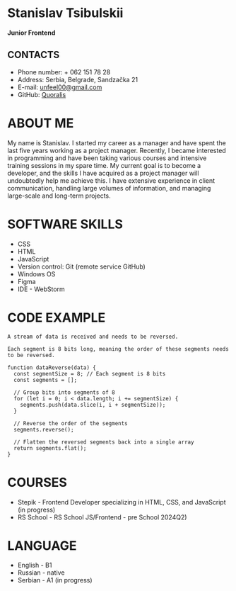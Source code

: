 # Stanislav Tsibulskii

**Junior Frontend**


## CONTACTS

* Phone number: + 062 151 78 28
* Address: Serbia, Belgrade, Sandzačka 21
* E-mail: unfeel00@gmail.com
* GitHub: [Quoralis](https://github.com/Quoralis)

# **ABOUT ME**

My name is Stanislav. I started my career as a manager and have spent the last five years working as a project manager.
Recently, I became interested in programming and have been taking various courses and intensive training sessions in my
spare time. My current goal is to become a developer, and the skills I have acquired as a project manager will
undoubtedly help me achieve this. I have extensive experience in client communication, handling large volumes of
information, and managing large-scale and long-term projects.
# SOFTWARE SKILLS

* CSS
* HTML
* JavaScript
* Version control: Git (remote service GitHub)
* Windows OS
* Figma
* IDE - WebStorm

# CODE EXAMPLE

```
A stream of data is received and needs to be reversed.

Each segment is 8 bits long, meaning the order of these segments needs to be reversed.

function dataReverse(data) {
  const segmentSize = 8; // Each segment is 8 bits
  const segments = [];

  // Group bits into segments of 8
  for (let i = 0; i < data.length; i += segmentSize) {
    segments.push(data.slice(i, i + segmentSize));
  }

  // Reverse the order of the segments
  segments.reverse();

  // Flatten the reversed segments back into a single array
  return segments.flat();
}

```

# COURSES

* Stepik - Frontend Developer specializing in HTML, CSS, and JavaScript (in progress)
* RS School - RS School JS/Frontend - pre School 2024Q2)


# LANGUAGE

* English - B1
* Russian - native
* Serbian - A1 (in progress)